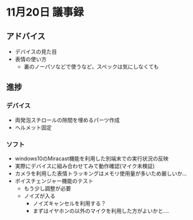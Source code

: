# 11月20日 議事録

## アドバイス

- デバイスの見た目
- 表情の使い方
  - 裏のノーパソなどで使うなど，スペックは気にしなくても

## 進捗

### デバイス

- 両発泡スチロールの隙間を埋めるパーツ作成
- ヘルメット固定

### ソフト

- windows10のMiracast機能を利用した別端末での実行状況の反映
- 実際にデバイスに組み合わせてみて動作確認(マイク未検証)
- カメラを利用した表情トラッキングはメモリ使用量が多いため厳しいか...
- ボイスチェンジャー機能のテスト
  - もう少し調整が必要
  - ノイズが入る
    - ノイズキャンセルを利用する？
    - まずはイヤホンの以外のマイクを利用した方がよいかと....